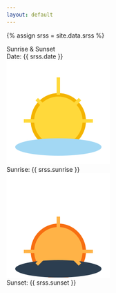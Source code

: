 ```yaml
---
layout: default
---
```


{% assign srss = site.data.srss %}
<link rel="stylesheet" href="/assets/css/srss.css">
<div class="srss-container">
  <div class="srss-title">Sunrise &amp; Sunset</div>
  <div class="srss-row">
    <span class="srss-label">Date:</span>
  <span class="srss-value" id="srss-date">{{ srss.date }}</span>
  </div>
  <div class="srss-row">
    <img src="/assets/img/srss/sunrise.svg" alt="Sunrise" class="srss-graphic"/>
  </div>
  <div class="srss-row">
    <span class="srss-label">Sunrise:</span>
    <span class="srss-value" id="srss-sunrise">{{ srss.sunrise }}</span>
  </div>
  <div class="srss-row">
    <img src="/assets/img/srss/sunset.svg" alt="Sunset" class="srss-graphic"/>
  </div>
  <div class="srss-row">
    <span class="srss-label">Sunset:</span>
    <span class="srss-value" id="srss-sunset">{{ srss.sunset }}</span>
  </div>
</div>
<script>

function toLocal(dt) {
  // Use hour: 'numeric' for no leading zero, minute: '2-digit', and custom am/pm
  let str = new Date(dt).toLocaleTimeString([], {
    hour: 'numeric', minute: '2-digit', hour12: true
  });
  // Replace any non-digit suffix (am/pm, a.m./p.m., with/without space, etc.) with ' am' or ' pm'
  str = str.replace(/[^\d]+$/i, function(s) {
    return /a/i.test(s) ? ' am' : ' pm';
  });
  return str;
}
// Format date as local-only (not UTC) to avoid timezone shift
const dateElem = document.getElementById('srss-date');
const dateStr = dateElem.textContent;
// Parse as local date (YYYY-MM-DD)
const parts = dateStr.split('-');
const localDate = new Date(Number(parts[0]), Number(parts[1]) - 1, Number(parts[2]));
dateElem.textContent = localDate.toLocaleDateString('en-US', {
  weekday: 'long', year: 'numeric', month: 'long', day: 'numeric'
});
// Format times
document.getElementById('srss-sunrise').textContent = toLocal(document.getElementById('srss-sunrise').textContent);
document.getElementById('srss-sunset').textContent = toLocal(document.getElementById('srss-sunset').textContent);
</script>